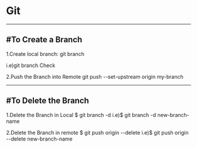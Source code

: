 # Git

-----------------------------------------------------
#To Create a Branch
-----------------------------------------------------
1.Create local branch:
git branch <new-branch-name>
  
i.e)git branch Check

2.Push the Branch into Remote
git push --set-upstream origin my-branch

------------------------------------------------------
#To Delete the Branch
------------------------------------------------------
1.Delete the Branch in Local
$ git branch -d <branch-name>
i.e)$ git branch -d new-branch-name

2.Delete the Branch in remote
$ git push origin --delete <branch-name>
i.e)$ git push origin --delete new-branch-name
